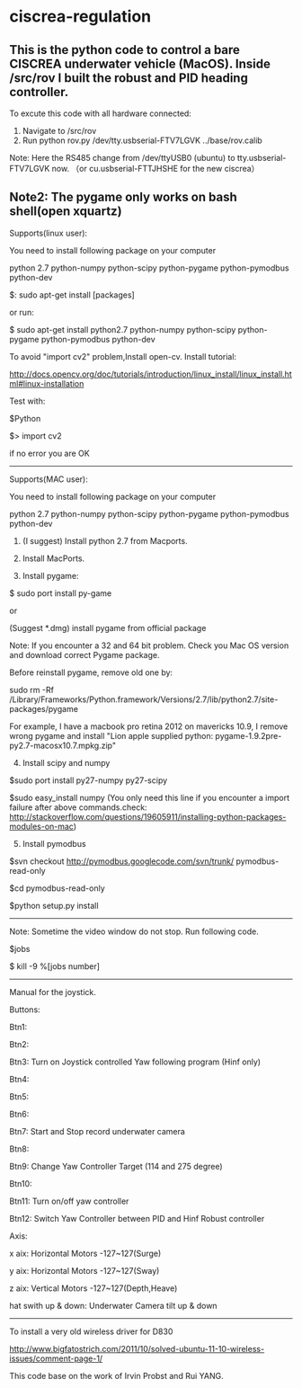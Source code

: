 ciscrea-regulation
======================

This is the python code to control a bare CISCREA underwater vehicle (MacOS). Inside /src/rov I built the robust and PID heading controller.
-----------------------------------------------------------

To excute this code with all hardware connected:

1. Navigate to /src/rov
2. Run python rov.py /dev/tty.usbserial-FTV7LGVK ../base/rov.calib 

Note: Here the RS485 change from /dev/ttyUSB0 (ubuntu) to tty.usbserial-FTV7LGVK now. （or cu.usbserial-FTTJHSHE for the new ciscrea）

Note2: The pygame only works on bash shell(open xquartz)
-----------------------------------------------------------
Supports(linux user):

You need to install following package on your computer

python 2.7
python-numpy
python-scipy
python-pygame
python-pymodbus
python-dev

$: sudo apt-get install [packages]

or run:

$ sudo apt-get install python2.7 python-numpy python-scipy python-pygame python-pymodbus python-dev

To avoid "import cv2" problem,Install open-cv.
Install tutorial:

http://docs.opencv.org/doc/tutorials/introduction/linux_install/linux_install.html#linux-installation

Test with:

$Python

$> import cv2

if no error you are OK

-----------------------------------------------------------
Supports(MAC user):

You need to install following package on your computer

python 2.7 
python-numpy 
python-scipy 
python-pygame 
python-pymodbus
python-dev

1. (I suggest) Install python 2.7 from Macports.

2. Install MacPorts.

3. Install pygame:

$ sudo port install py-game

or 

(Suggest *.dmg) install pygame from official package

Note: If you encounter a 32 and 64 bit problem. Check you Mac OS version and download correct Pygame package.

Before reinstall pygame, remove old one by:

sudo rm -Rf /Library/Frameworks/Python.framework/Versions/2.7/lib/python2.7/site-packages/pygame

For example, I have a macbook pro retina 2012 on mavericks 10.9, I remove wrong pygame and install "Lion apple supplied python: pygame-1.9.2pre-py2.7-macosx10.7.mpkg.zip" 

4. Install scipy and numpy

$sudo port install py27-numpy py27-scipy

$sudo easy_install numpy (You only need this line if you encounter a import failure after above commands.check: http://stackoverflow.com/questions/19605911/installing-python-packages-modules-on-mac)

5. Install pymodbus

$svn checkout http://pymodbus.googlecode.com/svn/trunk/ pymodbus-read-only

$cd pymodbus-read-only

$python setup.py install

-----------------------------------------------------------

Note: Sometime the video window do not stop. Run following code.

$jobs

$ kill -9 %[jobs number]

-----------------------------------------------------------

Manual for the joystick.

Buttons:

Btn1:

Btn2:

Btn3: Turn on Joystick controlled Yaw following program (Hinf only)

Btn4:

Btn5:

Btn6:

Btn7: Start and Stop record underwater camera

Btn8:

Btn9: Change Yaw Controller Target (114 and 275 degree)

Btn10:

Btn11: Turn on/off yaw controller

Btn12: Switch Yaw Controller between PID and Hinf Robust controller

Axis:

x aix: Horizontal Motors -127~127(Surge)

y aix: Horizontal Motors -127~127(Sway)

z aix: Vertical Motors -127~127(Depth,Heave)

hat swith up & down: Underwater Camera tilt up & down

-----------------------------------------------------------

To install a very old wireless driver for D830 

http://www.bigfatostrich.com/2011/10/solved-ubuntu-11-10-wireless-issues/comment-page-1/

This code base on the work of Irvin Probst and Rui YANG.
